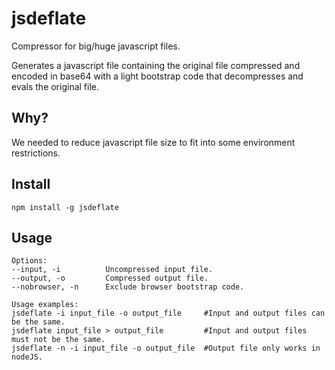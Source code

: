 # jsdeflate
Compressor for big/huge javascript files.

Generates a javascript file containing the original file compressed and encoded in base64 with a light bootstrap code that decompresses and evals the original file.

## Why?
We needed to reduce javascript file size to fit into some environment restrictions.

## Install
`npm install -g jsdeflate`

## Usage
```
Options:
--input, -i          Uncompressed input file.
--output, -o         Compressed output file.
--nobrowser, -n      Exclude browser bootstrap code.

Usage examples:
jsdeflate -i input_file -o output_file     #Input and output files can be the same. 
jsdeflate input_file > output_file         #Input and output files must not be the same.
jsdeflate -n -i input_file -o output_file  #Output file only works in nodeJS.
```

